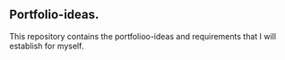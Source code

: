 ## Portfolio-ideas.

This repository contains the portfolioo-ideas and requirements that I will establish for myself.